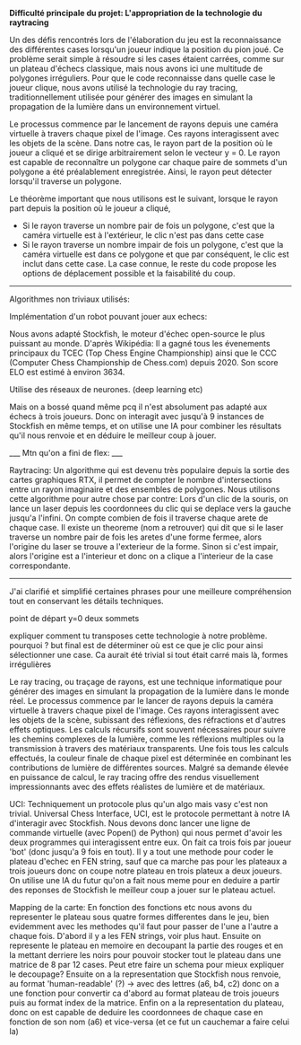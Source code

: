 **Difficulté principale du projet: L'appropriation de la technologie du raytracing**

Un des défis rencontrés lors de l'élaboration du jeu est la reconnaissance des différentes cases lorsqu'un joueur indique la position du pion joué. Ce problème serait simple à résoudre si les cases étaient carrées, comme sur un plateau d'échecs classique, mais nous avons ici une multitude de polygones irréguliers. Pour que le code reconnaisse dans quelle case le joueur clique, nous avons utilisé la technologie du ray tracing, traditionnellement utilisée pour générer des images en simulant la propagation de la lumière dans un environnement virtuel. 

Le processus commence par le lancement de rayons depuis une caméra virtuelle à travers chaque pixel de l'image. Ces rayons interagissent avec les objets de la scène. Dans notre cas, le rayon part de la position où le joueur a cliqué et se dirige arbitrairement selon le vecteur y = 0. Le rayon est capable de reconnaître un polygone car chaque paire de sommets d'un polygone a été préalablement enregistrée. Ainsi, le rayon peut détecter lorsqu'il traverse un polygone.

Le théorème important que nous utilisons est le suivant, lorsque le rayon part depuis la position où le joueur a cliqué,
- Si le rayon traverse un nombre pair de fois un polygone, c'est que la caméra virtuelle est à l'extérieur, le clic n'est pas dans cette case
- Si le rayon traverse un nombre impair de fois un polygone, c'est que la caméra virtuelle est dans ce polygone et que par conséquent, le clic est inclut dans cette case. La case connue, le reste du code propose les options de déplacement possible et la faisabilité du coup.

---








































Algorithmes non triviaux utilisés:

Implémentation d'un robot pouvant jouer aux echecs:

Nous avons adapté Stockfish, le moteur d'échec open-source le plus puissant au monde.
D'après Wikipédia:
Il a gagné tous les évenements principaux du TCEC (Top Chess Engine Championship) ainsi que le CCC (Computer Chess Championship de Chess.com) depuis 2020.
Son score ELO est estimé à environ 3634.

Utilise des réseaux de neurones. (deep learning etc)

Mais on a bossé quand même pcq il n'est absolument pas adapté aux échecs à trois joueurs.
Donc on interagit avec jusqu'à 9 instances de Stockfish en même temps, et on utilise une IA pour combiner les résultats qu'il nous renvoie et en déduire le meilleur coup à jouer.

___ Mtn qu'on a fini de flex: ___

Raytracing:
Un algorithme qui est devenu très populaire depuis la sortie des cartes graphiques RTX, il permet de compter le nombre d'intersections entre un rayon imaginaire et des ensembles de polygones. 
Nous utilisons cette algorithme pour autre chose par contre:
Lors d'un clic de la souris, on lance un laser depuis les coordonnees du clic qui se deplace vers la gauche jusqu'a l'infini. On compte combien de fois il traverse chaque arete de chaque case. Il existe un theoreme (nom a retrouver) qui dit que si le laser traverse un nombre pair de fois les aretes d'une forme fermee, alors l'origine du laser se trouve a l'exterieur de la forme. Sinon si c'est impair, alors l'origine est a l'interieur et donc on a clique a l'interieur de la case correspondante.







---

J'ai clarifié et simplifié certaines phrases pour une meilleure compréhension tout en conservant les détails techniques.























point de départ y=0
deux sommets


expliquer comment tu transposes cette technologie à notre problème.
pourquoi ? but final est de déterminer où est ce que je clic pour ainsi sélectionner une case. Ca aurait été trivial si tout était carré mais là, formes irrégulières

Le ray tracing, ou traçage de rayons, est une technique informatique pour générer des images en simulant la propagation de la lumière dans le monde réel. Le processus commence par le lancer de rayons depuis la caméra virtuelle à travers chaque pixel de l'image. Ces rayons interagissent avec les objets de la scène, subissant des réflexions, des réfractions et d'autres effets optiques. Les calculs récursifs sont souvent nécessaires pour suivre les chemins complexes de la lumière, comme les réflexions multiples ou la transmission à travers des matériaux transparents. Une fois tous les calculs effectués, la couleur finale de chaque pixel est déterminée en combinant les contributions de lumière de différentes sources. Malgré sa demande élevée en puissance de calcul, le ray tracing offre des rendus visuellement impressionnants avec des effets réalistes de lumière et de matériaux.

UCI:
Techniquement un protocole plus qu'un algo mais vasy c'est non trivial.
Universal Chess Interface, UCI, est le protocole permettant à notre IA d'interagir avec Stockfish. 
Nous devons donc lancer une ligne de commande virtuelle (avec Popen() de Python) qui nous permet d'avoir les deux programmes qui interagissent entre eux.
On fait ca trois fois par joueur 'bot' (donc jusqu'a 9 fois en tout).
Il y a tout une methode pour coder le plateau d'echec en FEN string, sauf que ca marche pas pour les plateaux a trois joueurs donc on coupe notre plateau en trois plateux a deux joueurs. On utilise une IA du futur qu'on a fait nous meme pour en deduire a partir des reponses de Stockfish le meilleur coup a jouer sur le plateau actuel.

Mapping de la carte:
En fonction des fonctions etc nous avons du representer le plateau sous quatre formes differentes dans le jeu, bien evidemment avec les methodes qu'il faut pour passer de l'une a l'autre a chaque fois.
D'abord il y a les FEN strings, voir plus haut. Ensuite on represente le plateau en memoire en decoupant la partie des rouges et en la mettant derriere les noirs pour pouvoir stocker tout le plateau dans une matrice de 8 par 12 cases.
Peut etre faire un schema pour mieux expliquer le decoupage?
Ensuite on a la representation que Stockfish nous renvoie, au format 'human-readable' (?) -> avec des lettres (a6, b4, c2) donc on a une fonction pour convertir ca d'abord au format plateau de trois joueurs puis au format index de la matrice.
Enfin on a la representation du plateau, donc on est capable de deduire les coordonnees de chaque case en fonction de son nom (a6) et vice-versa (et ce fut un cauchemar a faire celui la)

